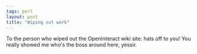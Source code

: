 ```yaml
---
tags: perl
layout: post
title: "Wiping out work"
---
```




To the person who wiped out the OpenInteract wiki site: hats off to you! You really showed me who's the boss around here, yessir.


